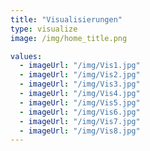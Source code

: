 ```yaml
---
title: "Visualisierungen"
type: visualize
image: /img/home_title.png

values:
  - imageUrl: "/img/Vis1.jpg"
  - imageUrl: "/img/Vis2.jpg"
  - imageUrl: "/img/Vis3.jpg"
  - imageUrl: "/img/Vis4.jpg"
  - imageUrl: "/img/Vis5.jpg"
  - imageUrl: "/img/Vis6.jpg"
  - imageUrl: "/img/Vis7.jpg"
  - imageUrl: "/img/Vis8.jpg"
---
```

